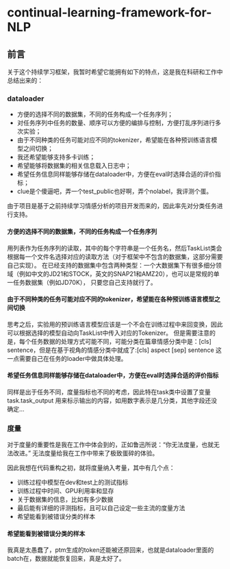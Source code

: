 # continual-learning-framework-for-NLP
## 前言

关于这个持续学习框架，我暂时希望它能拥有如下的特点，这是我在科研和工作中总结出来的：

### dataloader

- 方便的选择不同的数据集，不同的任务构成一个任务序列；
- 对任务序列中任务的数量、顺序可以方便的编排与控制，方便打乱序列进行多次实验；
- 由于不同种类的任务可能对应不同的tokenizer，希望能在各种预训练语言模型之间切换；
- 我还希望能够支持多卡训练；
- 希望能够将数据集的相关信息载入日志中；
- 希望任务信息同样能够存储在dataloader中，方便在eval时选择合适的评价指标；
- clue是个傻逼吧，弄一个test_public也好啊，弄个nolabel，我评测个蛋。

由于项目是基于之前持续学习情感分析的项目开发而来的，因此率先对分类任务进行支持。
#### 方便的选择不同的数据集，不同的任务构成一个任务序列
用列表作为任务序列的读取，其中的每个字符串是一个任务名，然后TaskList类会根据每一个文件名选择对应的读取方法（对于框架中不包含的数据集，这部分需要自己实现）。
在已经支持的数据集中包含两种类型：一个大数据集下有很多细分领域（例如中文的JD21和STOCK，英文的SNAP21和AMZ20），也可以是常规的单一任务数据集（例如JD70K），
只要您自己支持就行了。

#### 由于不同种类的任务可能对应不同的tokenizer，希望能在各种预训练语言模型之间切换
思考之后，实验用的预训练语言模型应该是一个不会在训练过程中来回变换，因此可以根据选择的模型自动向TaskList中传入对应的Tokenizer。
但是需要注意的是，每个任务数据的处理方式可能不同，可能分类在篇章情感分类中是：[cls] sentence，但是在基于视角的情感分类中就成了:[cls] aspect [sep] sentence
这一点需要自己在任务的loader中做具体处理。

#### 希望任务信息同样能够存储在dataloader中，方便在eval时选择合适的评价指标
同样是出于任务不同，度量指标也不同的考虑，因此特在task类中设置了变量task.task_output 用来标示输出的内容，如用数字表示是几分类，其他字段还没确定...

### 度量
对于度量的重要性是我在工作中体会到的，正如鲁迅所说：“你无法度量，也就无法改进。” 无法度量给我在工作中带来了极致蛋碎的体验。

因此我想在代码重构之初，就将度量纳入考量，其中有几个点：
- 训练过程中模型在dev和test上的测试指标
- 训练过程中时间、GPU利用率和显存
- 关于数据集的信息，比如有多少数据
- 最后能有详细的评测指标，且可以自己设定一些主流的度量方法
- 希望能看到被错误分类的样本

#### 希望能看到被错误分类的样本
我真是太愚蠢了，ptm生成的token还能被还原回来，也就是dataloader里面的batch在，数据就能恢复回来，真是太好了。